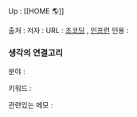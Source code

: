 ---
---


Up : [[HOME 🌎]]

출처 :
저자 :
URL : [조코딩](https://www.youtube.com/watch?v=KL1MIuBfWe0&list=PLU9-uwewPMe2AX9o9hFgv-nRvOcBdzvP5) , [인프런](https://www.inflearn.com/course/%EC%B4%88%EA%B0%84%EB%8B%A8-%ED%8C%8C%EC%9D%B4%EC%8D%AC/unit/38423?tab=curriculum)
인용 : 


### 생각의 연결고리
분야 :

키워드 :

관련있는 메모 :
